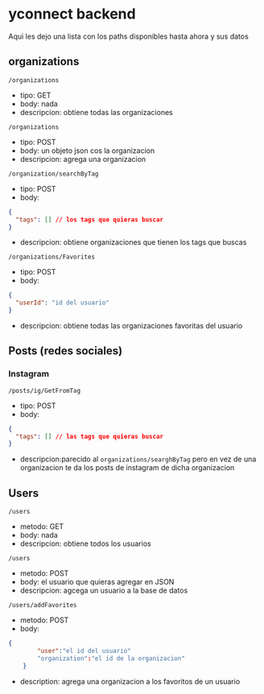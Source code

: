 # yconnect backend

Aqui les dejo una lista con los paths disponibles hasta ahora y sus datos

## organizations

```
/organizations
```

- tipo: GET
- body: nada
- descripcion: obtiene todas las organizaciones

```
/organizations
```

- tipo: POST
- body: un objeto json cos la organizacion
- descripcion: agrega una organizacion

```
/organization/searchByTag
```

- tipo: POST
- body:

```json
{
  "tags": [] // los tags que quieras buscar
}
```

- descripcion: obtiene organizaciones que tienen los tags que buscas

```
/organizations/Favorites
```

- tipo: POST
- body:

```json
{
  "userId": "id del usuario"
}
```

- descripcion: obtiene todas las organizaciones favoritas del usuario

## Posts (redes sociales)

### Instagram

```
/posts/ig/GetFromTag
```

- tipo: POST
- body:

```json
{
  "tags": [] // las tags que quieras buscar
}
```

- descripcion:parecido al `organizations/searghByTag` pero en vez de una organizacion te da los posts de instagram de dicha organizacion

## Users

```
/users
```

- metodo: GET
- body: nada
- descripcion: obtiene todos los usuarios

```
/users
```

- metodo: POST
- body: el usuario que quieras agregar en JSON
- descripcion: agcega un usuario a la base de datos

```
/users/addFavorites
```

- metodo: POST
- body:

```json
{
        "user":"el id del usuario"
        "organization":"el id de la organizacion"
    }
```

- description: agrega una organizacion a los favoritos de un usuario
